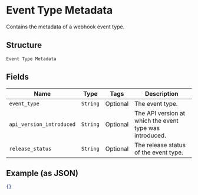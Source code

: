 
# Event Type Metadata

Contains the metadata of a webhook event type.

## Structure

`Event Type Metadata`

## Fields

| Name | Type | Tags | Description |
|  --- | --- | --- | --- |
| `event_type` | `String` | Optional | The event type. |
| `api_version_introduced` | `String` | Optional | The API version at which the event type was introduced. |
| `release_status` | `String` | Optional | The release status of the event type. |

## Example (as JSON)

```json
{}
```

